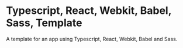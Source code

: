 # Typescript, React, Webkit, Babel, Sass, Template
A template for an app using Typescript, React, Webkit, Babel and Sass.
